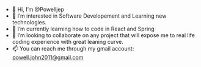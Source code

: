 - 👋 Hi, I’m @Powelljep
- 👀 I’m interested in Software Developement and Learning new technologies.
- 🌱 I’m currently learning how to code in React and Spring
- 💞️ I’m looking to collaborate on any project that will expose me to real life coding experience with great leaning curve.
- 📫 You can reach me through my gmail account: powell.john2011@gmail.com

<!---
Powelljep/Powelljep is a ✨ special ✨ repository because its `README.md` (this file) appears on your GitHub profile.
You can click the Preview link to take a look at your changes.
--->
